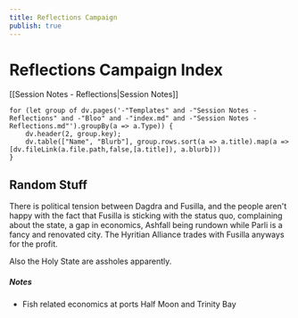 ```yaml
---
title: Reflections Campaign
publish: true
---
```

# Reflections Campaign Index
[[Session Notes - Reflections|Session Notes]]
```dataviewjs
for (let group of dv.pages('-"Templates" and -"Session Notes - Reflections" and -"Bloo" and -"index.md" and -"Session Notes - Reflections.md"').groupBy(a => a.Type)) {
    dv.header(2, group.key);
    dv.table(["Name", "Blurb"], group.rows.sort(a => a.title).map(a => [dv.fileLink(a.file.path,false,[a.title]), a.blurb]))
}
```

## Random Stuff
There is political tension between Dagdra and Fusilla, and the people aren't happy with the fact that Fusilla is sticking with the status quo, complaining about the state, a gap in economics, Ashfall being rundown while Parli is a fancy and renovated city. The Hyritian Alliance trades with Fusilla anyways for the profit. 

Also the Holy State are assholes apparently. 

##### Notes
- Fish related economics at ports Half Moon and Trinity Bay